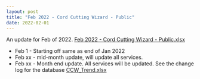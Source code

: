 ```yaml
---
layout: post
title: "Feb 2022 - Cord Cutting Wizard - Public"
date: 2022-02-01
---
```

<p>An update for Feb of 2022. <a href="/Feb 2022 - Cord Cutting Wizard - Public.xlsx">Feb 2022 - Cord Cutting Wizard - Public.xlsx</a>
  <p>
    <ul>
      <li>Feb 1 - Starting off same as end of Jan 2022
      <li>Feb xx - mid-month update, will update all services. 
      <li>Feb xx - Month end update. All services will be updated. See the change log for the database <a href="/CCW_Trend.xlsx">CCW_Trend.xlsx</a>
